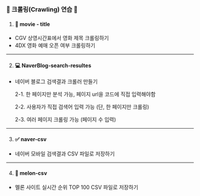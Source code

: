 ### :page_facing_up: 크롤링(Crawling) 연습 :page_facing_up:

1. #### :movie_camera: ​movie - title

- CGV 상영시간표에서 영화 제목 크롤링하기
- 4DX 영화 예매 오픈 여부 크롤링하기

------

2. #### :computer: ​NaverBlog-search-resultes

+ 네이버 블로그 검색결과 크롤러 만들기

  2-1. 한 페이지만 분석 가능, 페이지 url을 코드에 직접 입력해야함

  2-2. 사용자가 직접 검색어 입력 가능 (단, 한 페이지만 크롤링)

  2-3.  여러 페이지 크롤링 가능 (페이지 수 입력)

------

3. #### :white_check_mark: ​naver-csv

+ 네이버 모바일 검색결과 CSV 파일로 저장하기

------

4. #### :melon: melon-csv

+ 멜론 사이트 실시간 순위 TOP 100 CSV 파일로 저장하기